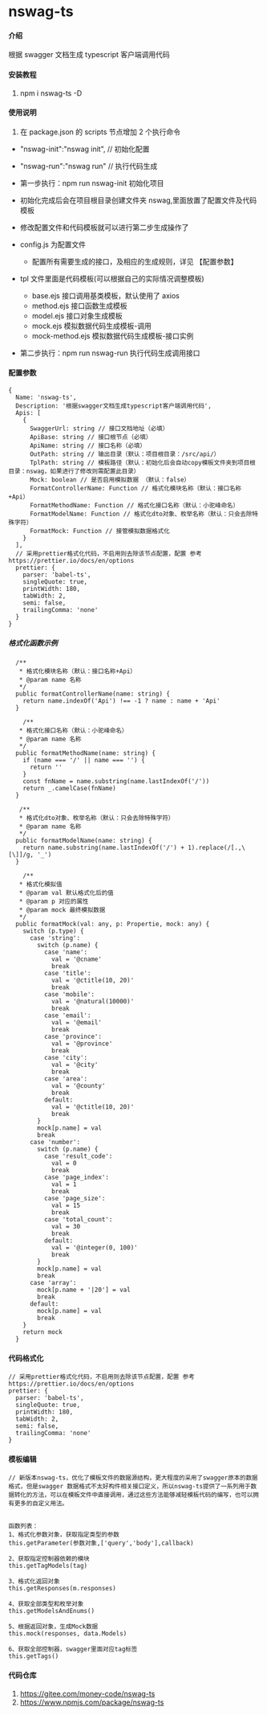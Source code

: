 # nswag-ts

#### 介绍

根据 swagger 文档生成 typescript 客户端调用代码

#### 安装教程

1.  npm i nswag-ts -D

#### 使用说明

1. 在 package.json 的 scripts 节点增加 2 个执行命令

- "nswag-init":"nswag init", // 初始化配置
- "nswag-run":"nswag run" // 执行代码生成

- 第一步执行：npm run nswag-init 初始化项目
- 初始化完成后会在项目根目录创建文件夹 nswag,里面放置了配置文件及代码模板
- 修改配置文件和代码模板就可以进行第二步生成操作了

- config.js 为配置文件

  - 配置所有需要生成的接口，及相应的生成规则，详见 【配置参数】

- tpl 文件里面是代码模板(可以根据自己的实际情况调整模板)

  - base.ejs 接口调用基类模板，默认使用了 axios
  - method.ejs 接口函数生成模板
  - model.ejs 接口对象生成模板
  - mock.ejs 模拟数据代码生成模板-调用
  - mock-method.ejs 模拟数据代码生成模板-接口实例

- 第二步执行：npm run nswag-run 执行代码生成调用接口

#### 配置参数

```
{
  Name: 'nswag-ts',
  Description: '根据swagger文档生成typescript客户端调用代码',
  Apis: [
    {
      SwaggerUrl: string // 接口文档地址（必填）
      ApiBase: string // 接口根节点（必填）
      ApiName: string // 接口名称（必填）
      OutPath: string // 输出目录（默认：项目根目录：/src/api/）
      TplPath: string // 模板路径（默认：初始化后会自动copy模板文件夹到项目根目录：nswag，如果进行了修改则需配置此目录）
      Mock: boolean // 是否启用模拟数据 （默认：false）
      FormatControllerName: Function // 格式化模块名称（默认：接口名称+Api）
      FormatMethodName: Function // 格式化接口名称（默认：小驼峰命名）
      FormatModelName: Function // 格式化dto对象、枚举名称（默认：只会去除特殊字符）
      FormatMock: Function // 接管模拟数据格式化
    }
  ],
  // 采用prettier格式化代码，不启用则去除该节点配置，配置 参考 https://prettier.io/docs/en/options
  prettier: {
    parser: 'babel-ts',
    singleQuote: true,
    printWidth: 180,
    tabWidth: 2,
    semi: false,
    trailingComma: 'none'
  }
}
```

##### 格式化函数示例

```
  /**
   * 格式化模块名称（默认：接口名称+Api）
   * @param name 名称
   */
  public formatControllerName(name: string) {
    return name.indexOf('Api') !== -1 ? name : name + 'Api'
  }

    /**
   * 格式化接口名称（默认：小驼峰命名）
   * @param name 名称
   */
  public formatMethodName(name: string) {
    if (name === '/' || name === '') {
      return ''
    }
    const fnName = name.substring(name.lastIndexOf('/'))
    return _.camelCase(fnName)
  }

   /**
   * 格式化dto对象、枚举名称（默认：只会去除特殊字符）
   * @param name 名称
   */
  public formatModelName(name: string) {
    return name.substring(name.lastIndexOf('/') + 1).replace(/[.,\[\]]/g, '_')
  }

    /**
   * 格式化模拟值
   * @param val 默认格式化后的值
   * @param p 对应的属性
   * @param mock 最终模拟数据
   */
  public formatMock(val: any, p: Propertie, mock: any) {
    switch (p.type) {
      case 'string':
        switch (p.name) {
          case 'name':
            val = '@cname'
            break
          case 'title':
            val = '@ctitle(10, 20)'
            break
          case 'mobile':
            val = '@natural(10000)'
            break
          case 'email':
            val = '@email'
            break
          case 'province':
            val = '@province'
            break
          case 'city':
            val = '@city'
            break
          case 'area':
            val = '@county'
            break
          default:
            val = '@ctitle(10, 20)'
            break
        }
        mock[p.name] = val
        break
      case 'number':
        switch (p.name) {
          case 'result_code':
            val = 0
            break
          case 'page_index':
            val = 1
            break
          case 'page_size':
            val = 15
            break
          case 'total_count':
            val = 30
            break
          default:
            val = '@integer(0, 100)'
            break
        }
        mock[p.name] = val
        break
      case 'array':
        mock[p.name + '|20'] = val
        break
      default:
        mock[p.name] = val
        break
    }
    return mock
  }
```

#### 代码格式化

```
// 采用prettier格式化代码，不启用则去除该节点配置，配置 参考 https://prettier.io/docs/en/options
prettier: {
  parser: 'babel-ts',
  singleQuote: true,
  printWidth: 180,
  tabWidth: 2,
  semi: false,
  trailingComma: 'none'
}
```

#### 模板编辑

```
// 新版本nswag-ts，优化了模板文件的数据源结构，更大程度的采用了swagger原本的数据格式，但是swagger 数据格式不太好构件相关接口定义，所以nswag-ts提供了一系列用于数据转化的方法，可以在模板文件中直接调用，通过这些方法能够减轻模板代码的编写，也可以拥有更多的自定义用法。


函数列表：
1、格式化参数对象，获取指定类型的参数
this.getParameter(参数对象,['query','body'],callback)

2、获取指定控制器依赖的模块
this.getTagModels(tag)

3、格式化返回对象
this.getResponses(m.responses)

4、获取全部类型和枚举对象
this.getModelsAndEnums()

5、根据返回对象，生成Mock数据
this.mock(responses, data.Models)

6、获取全部控制器，swagger里面对应tag标签
this.getTags()

```

#### 代码仓库

1. https://gitee.com/money-code/nswag-ts
2. https://www.npmjs.com/package/nswag-ts
